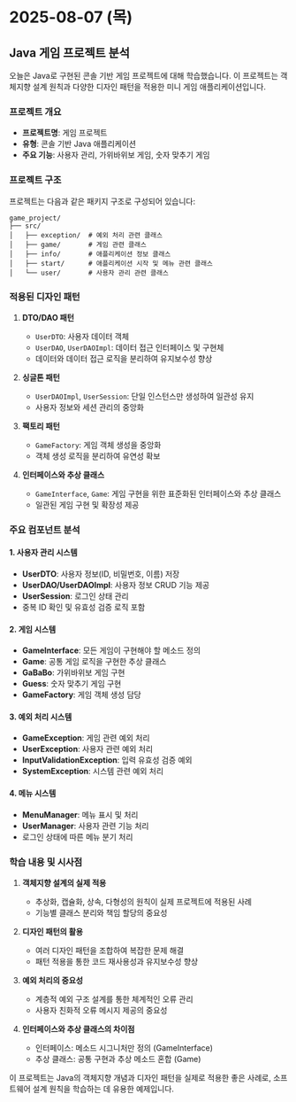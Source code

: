 # 2025-08-07 (목)

## Java 게임 프로젝트 분석

오늘은 Java로 구현된 콘솔 기반 게임 프로젝트에 대해 학습했습니다. 이 프로젝트는 객체지향 설계 원칙과 다양한 디자인 패턴을 적용한 미니 게임 애플리케이션입니다.

### 프로젝트 개요

- **프로젝트명**: 게임 프로젝트
- **유형**: 콘솔 기반 Java 애플리케이션
- **주요 기능**: 사용자 관리, 가위바위보 게임, 숫자 맞추기 게임

### 프로젝트 구조

프로젝트는 다음과 같은 패키지 구조로 구성되어 있습니다:

```
game_project/
├── src/
│   ├── exception/  # 예외 처리 관련 클래스
│   ├── game/       # 게임 관련 클래스
│   ├── info/       # 애플리케이션 정보 클래스
│   ├── start/      # 애플리케이션 시작 및 메뉴 관련 클래스
│   └── user/       # 사용자 관리 관련 클래스
```

### 적용된 디자인 패턴

1. **DTO/DAO 패턴**
   - `UserDTO`: 사용자 데이터 객체
   - `UserDAO`, `UserDAOImpl`: 데이터 접근 인터페이스 및 구현체
   - 데이터와 데이터 접근 로직을 분리하여 유지보수성 향상

2. **싱글톤 패턴**
   - `UserDAOImpl`, `UserSession`: 단일 인스턴스만 생성하여 일관성 유지
   - 사용자 정보와 세션 관리의 중앙화

3. **팩토리 패턴**
   - `GameFactory`: 게임 객체 생성을 중앙화
   - 객체 생성 로직을 분리하여 유연성 확보

4. **인터페이스와 추상 클래스**
   - `GameInterface`, `Game`: 게임 구현을 위한 표준화된 인터페이스와 추상 클래스
   - 일관된 게임 구현 및 확장성 제공

### 주요 컴포넌트 분석

#### 1. 사용자 관리 시스템
- **UserDTO**: 사용자 정보(ID, 비밀번호, 이름) 저장
- **UserDAO/UserDAOImpl**: 사용자 정보 CRUD 기능 제공
- **UserSession**: 로그인 상태 관리
- 중복 ID 확인 및 유효성 검증 로직 포함

#### 2. 게임 시스템
- **GameInterface**: 모든 게임이 구현해야 할 메소드 정의
- **Game**: 공통 게임 로직을 구현한 추상 클래스
- **GaBaBo**: 가위바위보 게임 구현
- **Guess**: 숫자 맞추기 게임 구현
- **GameFactory**: 게임 객체 생성 담당

#### 3. 예외 처리 시스템
- **GameException**: 게임 관련 예외 처리
- **UserException**: 사용자 관련 예외 처리
- **InputValidationException**: 입력 유효성 검증 예외
- **SystemException**: 시스템 관련 예외 처리

#### 4. 메뉴 시스템
- **MenuManager**: 메뉴 표시 및 처리
- **UserManager**: 사용자 관련 기능 처리
- 로그인 상태에 따른 메뉴 분기 처리

### 학습 내용 및 시사점

1. **객체지향 설계의 실제 적용**
   - 추상화, 캡슐화, 상속, 다형성의 원칙이 실제 프로젝트에 적용된 사례
   - 기능별 클래스 분리와 책임 할당의 중요성

2. **디자인 패턴의 활용**
   - 여러 디자인 패턴을 조합하여 복잡한 문제 해결
   - 패턴 적용을 통한 코드 재사용성과 유지보수성 향상

3. **예외 처리의 중요성**
   - 계층적 예외 구조 설계를 통한 체계적인 오류 관리
   - 사용자 친화적 오류 메시지 제공의 중요성

4. **인터페이스와 추상 클래스의 차이점**
   - 인터페이스: 메소드 시그니처만 정의 (GameInterface)
   - 추상 클래스: 공통 구현과 추상 메소드 혼합 (Game)

이 프로젝트는 Java의 객체지향 개념과 디자인 패턴을 실제로 적용한 좋은 사례로, 소프트웨어 설계 원칙을 학습하는 데 유용한 예제입니다.
